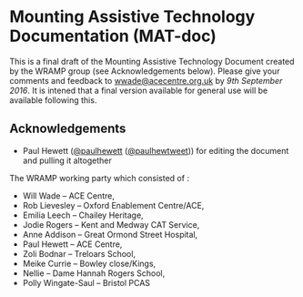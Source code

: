 # Mounting Assistive Technology Documentation (MAT-doc)

This is a final draft of the Mounting Assistive Technology Document created by the WRAMP group (see Acknowledgements below). Please give your comments and feedback to wwade@acecentre.org.uk by *9th September 2016*. It is intened that a final version available for general use will be available following this. 


## Acknowledgements

- Paul Hewett ([@paulhewett](http://github.com/paulhewett) ([@paulhewtweet](http://twitter.com/paulhewtweet))) for editing the document and pulling it altogether

The WRAMP working party which consisted of :

- Will Wade – ACE Centre, 
- Rob Lievesley – Oxford Enablement Centre/ACE, 
- Emilia Leech – Chailey Heritage, 
- Jodie Rogers – Kent and Medway CAT Service, 
- Anne Addison – Great Ormond Street Hospital, 
- Paul Hewett – ACE Centre, 
- Zoli Bodnar – Treloars School, 
- Meike Currie – Bowley close/Kings, 
- Nellie – Dame Hannah Rogers School, 
- Polly Wingate-Saul – Bristol PCAS
